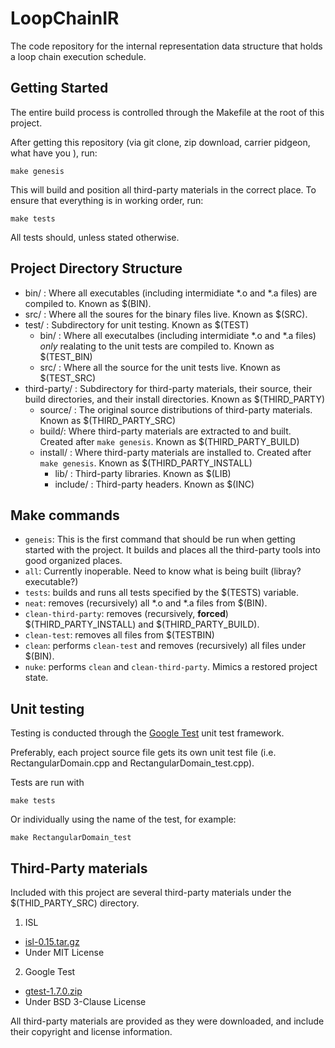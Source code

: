 # LoopChainIR
The code repository for the internal representation data structure that holds a
loop chain execution schedule.

## Getting Started
The entire build process is controlled through the Makefile at the root of this
project.

After getting this repository (via git clone, zip download, carrier pidgeon,
what have you ), run:

`make genesis`

This will build and position all third-party materials in the correct place.
To ensure that everything is in working order, run:

`make tests`

All tests should, unless stated otherwise.

## Project Directory Structure
* bin/ : Where all executables (including intermidiate \*.o and \*.a files)
are compiled to. Known as $(BIN).
* src/ : Where all the soures for the binary files live. Known as $(SRC).
* test/ : Subdirectory for unit testing. Known as $(TEST)
  + bin/ : Where all executalbes (including intermidiate \*.o and \*.a files)
  _only_ realating to the unit tests are compiled to. Known as $(TEST_BIN)
  + src/ : Where all the source for the unit tests live. Known as $(TEST_SRC)
* third-party/ : Subdirectory for third-party materials, their source,
their build directories, and their install directories. Known as $(THIRD_PARTY)
  + source/ : The original source distributions of third-party materials. Known
    as $(THIRD_PARTY_SRC)
  + build/: Where third-party materials are extracted to and built. Created
    after `make genesis`. Known as $(THIRD_PARTY_BUILD)
  + install/ : Where third-party materials are installed to. Created after
    `make genesis`. Known as $(THIRD_PARTY_INSTALL)
    - lib/ : Third-party libraries. Known as $(LIB)
    - include/ : Third-party headers. Known as $(INC)

## Make commands
* `geneis`: This is the first command that should be run when getting started
  with the project. It builds and places all the third-party tools into good
  organized places.
* `all`: Currently inoperable. Need to know what is being built (libray?
  executable?)
* `tests`: builds and runs all tests specified by the $(TESTS) variable.
* `neat`: removes (recursively) all \*.o and \*.a files from $(BIN).
* `clean-third-party`: removes (recursively, **forced**) $(THIRD_PARTY_INSTALL)
  and $(THIRD_PARTY_BUILD).
* `clean-test`: removes all files from $(TESTBIN)
* `clean`: performs `clean-test` and removes (recursively) all files under
  $(BIN).
* `nuke`: performs `clean` and `clean-third-party`. Mimics a restored project
  state.

## Unit testing
Testing is conducted through the [Google Test](https://code.google.com/p/googletest/)
unit test framework.

Preferably, each project source file gets its own unit test file (i.e. RectangularDomain.cpp
and RectangularDomain_test.cpp).

Tests are run with

`make tests`

Or individually using the name of the test, for example:

`make RectangularDomain_test`

## Third-Party materials
Included with this project are several third-party materials under the
$(THID_PARTY_SRC) directory.

1. ISL
  + [isl-0.15.tar.gz](http://isl.gforge.inria.fr/isl-0.15.tar.gz)
  + Under MIT License
2. Google Test
  + [gtest-1.7.0.zip](https://code.google.com/p/googletest/downloads/detail?name=gtest-1.7.0.zip)
  + Under BSD 3-Clause License

All third-party materials are provided as they were downloaded, and include
their copyright and license information.
